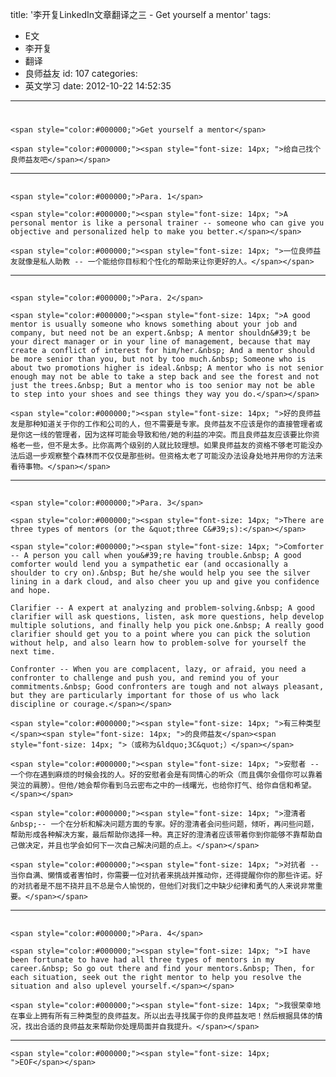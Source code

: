 title: '李开复LinkedIn文章翻译之三 - Get yourself a mentor'
tags:
  - E文
  - 李开复
  - 翻译
  - 良师益友
id: 107
categories:
  - 英文学习
date: 2012-10-22 14:52:35
---

# 
	<span style="color:#000000;">Get yourself a mentor</span>

	<span style="color:#000000;"><span style="font-size: 14px; ">给自己找个良师益友吧</span></span>

* * *

## 
	<span style="color:#000000;">Para. 1</span>

	<span style="color:#000000;"><span style="font-size: 14px; ">A personal mentor is like a personal trainer -- someone who can give you objective and personalized help to make you better.</span></span>

	<span style="color:#000000;"><span style="font-size: 14px; ">一位良师益友就像是私人助教 -- 一个能给你目标和个性化的帮助来让你更好的人。</span></span>

* * *

## 
	<span style="color:#000000;">Para. 2</span>

	<span style="color:#000000;"><span style="font-size: 14px; ">A good mentor is usually someone who knows something about your job and company, but need not be an expert.&nbsp; A mentor shouldn&#39;t be your direct manager or in your line of management, because that may create a conflict of interest for him/her.&nbsp; And a mentor should be more senior than you, but not by too much.&nbsp; Someone who is about two promotions higher is ideal.&nbsp; A mentor who is not senior enough may not be able to take a step back and see the forest and not just the trees.&nbsp; But a mentor who is too senior may not be able to step into your shoes and see things they way you do.</span></span>

	<span style="color:#000000;"><span style="font-size: 14px; ">好的良师益友是那种知道关于你的工作和公司的人，但不需要是专家。良师益友不应该是你的直接管理者或是你这一线的管理者，因为这样可能会导致和他/她的利益的冲突。而且良师益友应该要比你资格老一些，但不是太多。比你高两个级别的人就比较理想。如果良师益友的资格不够老可能没办法后退一步观察整个森林而不仅仅是那些树。但资格太老了可能没办法设身处地并用你的方法来看待事物。</span></span>

* * *

## 
	<span style="color:#000000;">Para. 3</span>

	<span style="color:#000000;"><span style="font-size: 14px; ">There are three types of mentors (or the &quot;three C&#39;s):</span></span>

	<span style="color:#000000;"><span style="font-size: 14px; ">Comforter -- A person you call when you&#39;re having trouble.&nbsp; A good comforter would lend you a sympathetic ear (and occasionally a shoulder to cry on).&nbsp; But he/she would help you see the silver lining in a dark cloud, and also cheer you up and give you confidence and hope.

	Clarifier -- A expert at analyzing and problem-solving.&nbsp; A good clarifier will ask questions, listen, ask more questions, help develop multiple solutions, and finally help you pick one.&nbsp; A really good clarifier should get you to a point where you can pick the solution without help, and also learn how to problem-solve for yourself the next time.

	Confronter -- When you are complacent, lazy, or afraid, you need a confronter to challenge and push you, and remind you of your commitments.&nbsp; Good confronters are tough and not always pleasant, but they are particularly important for those of us who lack discipline or courage.</span></span>

	<span style="color:#000000;"><span style="font-size: 14px; ">有三种类型</span><span style="font-size: 14px; ">的良师益友</span><span style="font-size: 14px; ">（或称为&ldquo;3C&quot;）</span></span>

	<span style="color:#000000;"><span style="font-size: 14px; ">安慰者 -- 一个你在遇到麻烦的时候会找的人。好的安慰者会是有同情心的听众（而且偶尔会借你可以靠着哭泣的肩膀）。但他/她会帮你看到乌云密布之中的一线曙光，也给你打气、给你自信和希望。</span></span>

	<span style="color:#000000;"><span style="font-size: 14px; ">澄清者&nbsp;-- 一个在分析和解决问题方面的专家。好的澄清者会问些问题，倾听，再问些问题，帮助形成各种解决方案，最后帮助你选择一种。真正好的澄清者应该带着你到你能够不靠帮助自己做决定，并且也学会如何下一次自己解决问题的点上。</span></span>

	<span style="color:#000000;"><span style="font-size: 14px; ">对抗者 -- 当你自满、懒惰或者害怕时，你需要一位对抗者来挑战并推动你，还得提醒你你的那些许诺。好的对抗者是不屈不挠并且不总是令人愉悦的，但他们对我们之中缺少纪律和勇气的人来说非常重要。</span></span>

* * *

## 
	<span style="color:#000000;">Para. 4</span>

	<span style="color:#000000;"><span style="font-size: 14px; ">I have been fortunate to have had all three types of mentors in my career.&nbsp; So go out there and find your mentors.&nbsp; Then, for each situation, seek out the right mentor to help you resolve the situation and also uplevel yourself.</span></span>

	<span style="color:#000000;"><span style="font-size: 14px; ">我很荣幸地在事业上拥有所有三种类型的良师益友。所以出去寻找属于你的良师益友吧！然后根据具体的情况，找出合适的良师益友来帮助你处理局面并自我提升。</span></span>

* * *

	<span style="color:#000000;"><span style="font-size: 14px; ">EOF</span></span>